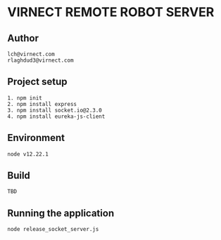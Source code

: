 # VIRNECT REMOTE ROBOT SERVER
## Author

```
lch@virnect.com
rlaghdud3@virnect.com
```

## Project setup

```
1. npm init
2. npm install express
3. npm install socket.io@2.3.0
4. npm install eureka-js-client
```

## Environment
```
node v12.22.1
```

## Build
```
TBD
```

## Running the application
```
node release_socket_server.js
```
